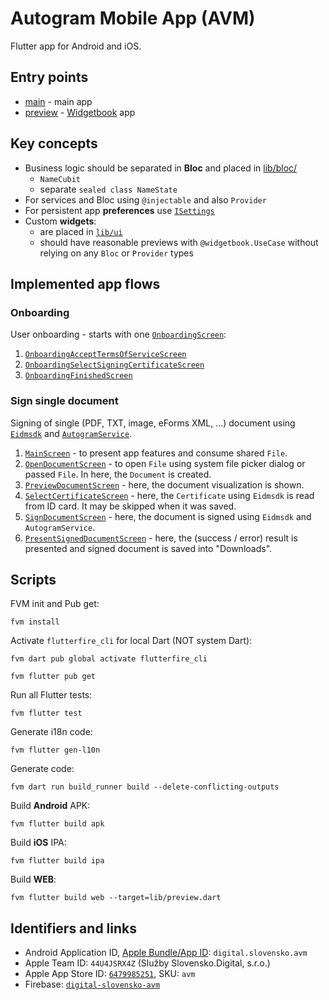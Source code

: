 # Autogram Mobile App (AVM)

Flutter app for Android and iOS.

## Entry points

- [main](lib/main.dart) - main app
- [preview](lib/preview.dart) - [Widgetbook](https://www.widgetbook.io/blog/getting-started) app

## Key concepts

- Business logic should be separated in **Bloc** and placed in [lib/bloc/](lib/bloc)
  - `NameCubit`
  - separate `sealed class NameState`
- For services and Bloc using `@injectable` and also `Provider`
- For persistent app **preferences** use [`ISettings`](lib/data/settings.dart)
- Custom **widgets**:
  - are placed in [`lib/ui`](lib/ui)
  - should have reasonable previews with `@widgetbook.UseCase` without relying on any `Bloc` or `Provider` types

## Implemented app flows

### Onboarding

User onboarding - starts with one [`OnboardingScreen`](lib/ui/screens/onboarding_screen.dart):

1. [`OnboardingAcceptTermsOfServiceScreen`](lib/ui/screens/onboarding_accept_terms_of_service_screen.dart) 
2. [`OnboardingSelectSigningCertificateScreen`](lib/ui/screens/onboarding_select_signing_certificate_screen.dart)
3. [`OnboardingFinishedScreen`](lib/ui/screens/onboarding_finished_screen.dart)

### Sign single document

Signing of single (PDF, TXT, image, eForms XML, ...) document using
[`Eidmsdk`](../eidmsdk_flutter/lib/eidmsdk.dart) and
[`AutogramService`](../autogram_sign/lib/src/iautogram_service.dart).

1. [`MainScreen`](lib/ui/screens/main_screen.dart) - to present app features and consume shared
   `File`.
2. [`OpenDocumentScreen`](lib/ui/screens/open_document_screen.dart) - to open `File` using system
   file picker dialog or passed `File`.
   In here, the `Document` is created.
3. [`PreviewDocumentScreen`](lib/ui/screens/preview_document_screen.dart) - here, the document
  visualization is shown.
4. [`SelectCertificateScreen`](lib/ui/screens/select_certificate_screen.dart) - here, the
   `Certificate` using `Eidmsdk` is read from ID card. It may be skipped when it was saved.
5. [`SignDocumentScreen`](lib/ui/screens/sign_document_screen.dart) - here, the document is signed
   using `Eidmsdk` and `AutogramService`.
6. [`PresentSignedDocumentScreen`](lib/ui/screens/present_signed_document_screen.dart) - here, the
   (success / error) result is presented and signed document is saved into "Downloads".

## Scripts

FVM init and Pub get:

```shell
fvm install
```

Activate `flutterfire_cli` for local Dart (NOT system Dart):

```shell
fvm dart pub global activate flutterfire_cli
```

```shell
fvm flutter pub get
```

Run all Flutter tests:

```shell
fvm flutter test
```

Generate i18n code:

```shell
fvm flutter gen-l10n
```

Generate code:

```shell
fvm dart run build_runner build --delete-conflicting-outputs
```

Build **Android** APK:

```shell
fvm flutter build apk
```

Build **iOS** IPA:

```shell
fvm flutter build ipa
```

Build **WEB**:

```shell
fvm flutter build web --target=lib/preview.dart
```

## Identifiers and links

- Android Application ID, [Apple Bundle/App ID](https://developer.apple.com/account/resources/identifiers/bundleId/edit/832594XXZD): `digital.slovensko.avm`
- Apple Team ID: `44U4JSRX4Z` (Služby Slovensko.Digital, s.r.o.)
- Apple App Store ID: [`6479985251`](https://appstoreconnect.apple.com/apps/6479985251/distribution/info), SKU: `avm`
- Firebase: [`digital-slovensko-avm`](https://console.firebase.google.com/project/digital-slovensko-avm/overview)
